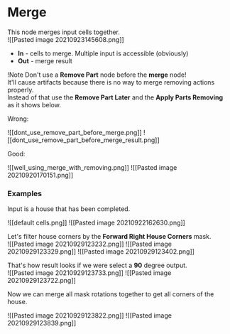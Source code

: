 # **Merge**
This node merges input cells together.  
![[Pasted image 20210923145608.png]]

- **In** - cells to merge. Multiple input is accessible (obviously)
- **Out** - merge result

!Note Don't use a **Remove Part** node before the **merge** node!  
It'll cause artifacts because there is no way to merge removing actions properly.  
Instead of that use the **Remove Part Later** and the **Apply Parts Removing** as it shows below.

Wrong:  

![[dont_use_remove_part_before_merge.png]]
![[dont_use_remove_part_before_merge_result.png]]

Good:  

![[well_using_merge_with_removing.png]]
![[Pasted image 20210920170151.png]]

### Examples
Input is a house that has been completed.  

![[default cells.png]]
![[Pasted image 20210922162630.png]]

Let's filter house corners by the **Forward Right House Corners** mask.  
![[Pasted image 20210929123232.png]]
![[Pasted image 20210929123329.png]]
![[Pasted image 20210929123402.png]]

That's how result looks if we were select a **90** degree output.  
![[Pasted image 20210929123733.png]]
![[Pasted image 20210929123722.png]]

Now we can merge all mask rotations together to get all corners of the house.  

![[Pasted image 20210929123822.png]]
![[Pasted image 20210929123839.png]]


